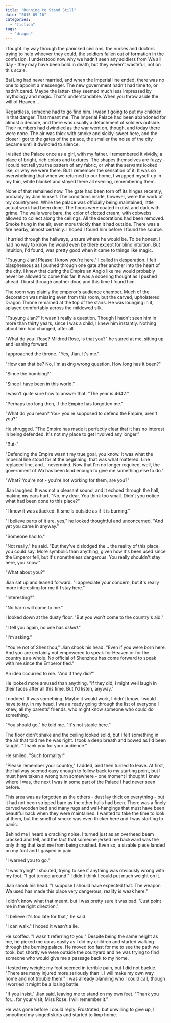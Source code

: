 ```yaml
---
title: "Running to Stand Still"
date: "2015-09-16"
categories: 
  - "fiction"
tags: 
  - "dragon"
---
```


I fought my way through the panicked civilians, the nurses and doctors trying to help whoever they could, the soldiers fallen out of formation in the confusion. I understood now why we hadn't seen any soldiers from Wa all day - they may have been bold in death, but they weren't wasteful, not on this scale.

Bai Ling had never married, and when the Imperial line ended, there was no one to appoint a messenger. The new government hadn't had time to, or hadn't cared. Maybe the latter- they seemed much less impressed by mythology and magic. That's understandable. When you throw aside the will of Heaven...

Regardless, someone had to go find him. I wasn't going to put my children in that danger. That meant me. The Imperial Palace had been abandoned for almost a decade, and there was usually a detachment of soldiers outside. Their numbers had dwindled as the war went on, though, and today there were none. The air was thick with smoke and sickly-sweet here, and the closer I got to the gates of the palace, the smaller the noise of the city became until it dwindled to silence.

I visited the Palace once as a girl, with my father. I remembered it vividly, a place of bright, rich colors and textures. The shapes themselves are fuzzy - I could not tell you the pattern of any fabric, or what the servants looked like, or why we were there. But I remember the sensation of it. It was so overwhelming that when we returned to our home, I wrapped myself up in my thin, white blanket and stayed there all evening, remembering them.

None of that remained now. The gate had been torn off its hinges recently, probably by Jian himself. The conditions inside, however, were the work of my countrymen. While the palace was officially being maintained, little actual work had been done. The floors were coated in dust and dark with grime. The walls were bare, the color of clotted cream, with cobwebs allowed to collect along the ceilings. All the decorations had been removed. Smoke hung in the air, even more thickly than it had outside. There was a fire nearby, almost certainly. I hoped I found him before I found the source.

I hurried through the hallways, unsure where he would be. To be honest, I had no way to know he would even be there except for blind intuition. But intuition, I'd found, was pretty good when it came to things like magic.

"Tsuyung Jian! Please! I know you're here," I called in desperation. I felt blasphemous as I pushed through one gate after another into the heart of the city. I knew that during the Empire an Anglo like me would probably never be allowed to come this far. It was a sobering thought as I pushed ahead. I burst through another door, and this time I found him.

The room was plainly the emperor's audience chamber. Much of the decoration was missing even from this room, but the carved, upholstered Dragon Throne remained at the top of the stairs. He was lounging in it, splayed comfortably across the mildewed silk.

"Tsuyung Jian?" It wasn't really a question. Though I hadn't seen him in more than thirty years, since I was a child, I knew him instantly. Nothing about him had changed, after all.

"What do you- Rose? Mildred Rose, is that you?" he stared at me, sitting up and leaning forward.

I approached the throne. "Yes, Jian. It's me."

"How can that be? No, I'm asking wrong question. How long has it been?"

"Since the bombing?"

"Since I have been in this world."

I wasn't quite sure how to answer that. "The year is 4642."

"Perhaps too long then, if the Empire has forgotten me."

"What do you mean? You- you're supposed to defend the Empire, aren't you?"

He shrugged. "The Empire has made it perfectly clear that it has no interest in being defended. It's not my place to get involved any longer."

"But-"

"Defending the Empire wasn't my true goal, you know. It was what the Imperial line stood for at the beginning, that was what mattered. Line replaced line, and... nevermind. Now that I'm no longer required, well, the government of Wa has been kind enough to give me something else to do."

"What? You're not - you're not working for them, are you?"

Jian laughed. It was not a pleasant sound, and it echoed through the hall, making my ears hurt. "No, my dear. You think too small. Didn't you notice what had been done to this place?"

"I know it was attacked. It smells outside as if it is burning."

"I believe parts of it are, yes," he looked thoughtful and unconcerned. "And yet you came in anyway."

"Someone had to."

"Not really," he said. "But they've dislodged the... the reality of this place, you could say. More symbolic than anything, given how it's been used since the Emperor fell, but it's nonetheless dangerous. You really shouldn't stay here, you know."

"What about you?"

Jian sat up and leaned forward. "I appreciate your concern, but it's really more interesting for me if I stay here."

"Interesting?"

"No harm will come to me."

I looked down at the dusty floor. "But you won't come to the country's aid."

"I tell you again, no one has _asked_."

"I'm asking."

"You're not of Shenzhou," Jian shook his head. "Even if you were born here. And you are certainly not empowered to speak for Heaven or for the country as a whole. No official of Shenzhou has come forward to speak with me since the Emperor fled."

An idea occurred to me. "And if they did?"

He looked more amused than anything. "If they did, I might well laugh in their faces after all this time. But I'd listen, anyway."

I nodded. It was something. Maybe it would work, I didn't know. I would have to try. In my head, I was already going through the list of everyone I knew, all my parents' friends, who might know someone who could do something.

"You should go," he told me. "It's not stable here."

The floor didn't shake and the ceiling looked solid, but I felt something in the air that told me he was right. I took a deep breath and bowed as I'd been taught. "Thank you for your audience."

He smiled. "Such formality!"

"Please remember your country," I added, and then turned to leave. At first, the hallway seemed easy enough to follow back to my starting point, but I must have taken a wrong turn somewhere - one moment I thought I knew where I was, the next I was in some part of the Palace I had never seen before.

This area was as forgotten as the others - dust lay thick on everything - but it had not been stripped bare as the other halls had been. There was a finely carved wooden bed and many rugs and wall-hangings that must have been beautiful back when they were maintained. I wanted to take the time to look at them, but the smell of smoke was even thicker here and I was starting to panic.

Behind me I heard a cracking noise. I turned just as an overhead beam cracked and fell, and the fact that someone jerked me backward was the only thing that kept me from being crushed. Even so, a sizable piece landed on my foot and I gasped in pain.

"I warned you to go."

"I was trying!" I shouted, trying to see if anything was obviously wrong with my foot. "I got turned around." I didn't think I could put much weight on it.

Jian shook his head. "I suppose I should have expected that. The weapon Wa used has made this place very dangerous; reality is weak here."

I didn't know what that meant, but I was pretty sure it was bad. "Just point me in the right direction."

"I believe it's too late for that," he said.

"I can walk." I hoped it wasn't a lie.

He scoffed. "I wasn't referring to you." Despite being the same height as me, he picked me up as easily as I did my children and started walking through the burning palace. He moved too fast for me to see the path we took, but shortly we were outside the courtyard and he was trying to find someone who would give me a passage back to my home.

I tested my weight; my foot seemed in terrible pain, but I did not buckle. "There are many injured more seriously than I. I will make my own way home and not trouble them." I was already planning who I could call, though I worried it might be a losing battle.

"If you insist," Jian said, leaving me to stand on my own feet. "Thank you for... for your visit, Miss Rose. I will remember it."

He was gone before I could reply. Frustrated, but unwilling to give up, I smoothed my singed skirts and started to limp home.
